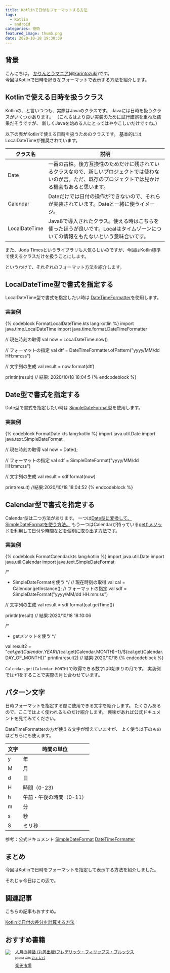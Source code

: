 ```yaml
---
title: Kotlinで日付をフォーマットする方法
tags:
  - Kotlin
  - android
categories: 技術
featured_image: thumb.png
date: 2020-10-18 19:30:39
---
```


## 背景
こんにちは。 [かりんとうマニア(@karintozuki)](https://twitter.com/karintozuki)です。  
今回はKotlinで日時を好きなフォーマットで表示する方法を紹介します。
<!-- more -->

## Kotlinで使える日時を扱うクラス
Kotlinの、と言いつつも、実際はJavaのクラスです。
Javaには日時を扱うクラスがいくつかあります。
（これらはより良い実装のために試行錯誤を重ねた結果だそうですが、
新しくJavaを始める人にとってはややこしいだけですね。）

以下の表がKotlinで使える日時を扱うためのクラスです。
基本的にはLocalDateTimeが推奨されています。

クラス名 | 説明
--- | ---
Date |一番の古株。後方互換性のためだけに残されているクラスなので、新しいプロジェクトでは使わないのが吉。ただ、既存のプロジェクトでは見かける機会もあると思います。
Calendar |Dateだけでは日付の操作ができないので、それらが実装されています。Dateと一緒に使うイメージ。
LocalDateTime |Java8で導入されたクラス。使える時はこちらを使ったほうが良いです。Localはタイムゾーンについての情報をもたないという意味合いです。

また、Joda Timesというライブラリも人気らしいのですが、今回はKotlin標準で使えるクラスだけを扱うことにします。

というわけで、それぞれのフォーマット方法を紹介します。

## LocalDateTime型で書式を指定する
LocalDateTime型で書式を指定したい時は
<u>DateTimeFormatter</u>を使用します。

### 実装例
{% codeblock FormatLocalDateTime.kts lang:kotlin %}
import java.time.LocalDateTime
import java.time.format.DateTimeFormatter

// 現在時刻の取得
val now = LocalDateTime.now()

// フォーマットの指定
val dtf = DateTimeFormatter.ofPattern("yyyy/MM/dd HH:mm:ss")

// 文字列の生成
val result = now.format(dtf)

println(result) // 結果: 2020/10/18 18:04:5
{% endcodeblock %}

## Date型で書式を指定する
Date型で書式を指定したい時は
<u>SimpleDateFormat</u>型を使用します。

### 実装例
{% codeblock FormatDate.kts lang:kotlin %}
import java.util.Date
import java.text.SimpleDateFormat

// 現在時刻の取得
val now = Date();

// フォーマットの指定
val sdf = SimpleDateFormat("yyyy/MM/dd HH:mm:ss")

// 文字列の生成
val result = sdf.format(now)

print(result) //結果:2020/10/18 18:04:52
{% endcodeblock %}


## Calendar型で書式を指定する
Calendar型は二つ方法があります。
一つは<u>Date型に変換して、SimpleDateFormatを使う方法。</u>
もう一つはCalendarが持っている<u>get()メソッドを利用して日付や時間などを個別に取り出す方法</u>です。

### 実装例
{% codeblock FormatCalendar.kts lang:kotlin %}
import java.util.Date
import java.util.Calendar
import java.text.SimpleDateFormat

/*
* SimpleDateFormatを使う
*/
// 現在時刻の取得
val cal = Calendar.getInstance();
// フォーマットの指定
val sdf = SimpleDateFormat("yyyy/MM/dd HH:mm:ss")

// 文字列の生成
val result = sdf.format(cal.getTime())

println(result) // 結果:2020/10/18 18:10:06

/*
* getメソッドを使う
*/

val result2 = "${cal.get(Calendar.YEAR)}/${cal.get(Calendar.MONTH)+1}/${cal.get(Calendar.DAY_OF_MONTH)}"
println(result2) // 結果:2020/10/18
{% endcodeblock %}

`Calendar.get(Calendar.MONTH)`で取得できる数字は0始まりの月です。
実装例では+1をすることで実際の月と合わせています。

## パターン文字
日時フォーマットを指定する際に使用できる文字を紹介します。
たくさんあるので、ここではよく使われるものだけ紹介します。
興味があれば公式ドキュメントを見てみてください。

DateTimeFormatterの方が使える文字が増えていますが、
よく使う以下のものはどちらにも使えます。

文字 | 時間の単位
--- | ---
y | 年
M | 月
d | 日
H | 時間（0-23)
h | 午前・午後の時間（0-11）
m | 分
s | 秒
S | ミリ秒


参考：公式ドキュメント
[SimpleDateFormat](https://docs.oracle.com/javase/jp/8/docs/api/java/text/SimpleDateFormat.html)
[DateTimeFormatter](https://docs.oracle.com/en/java/javase/11/docs/api/java.base/java/time/format/DateTimeFormatter.html)

## まとめ
今回はKotlinで日時をフォーマットを指定して表示する方法を紹介しました。

それじゃ今日はこの辺で。

## 関連記事
こちらの記事もおすすめ。  

[Kotlinで日付の差分を計算する方法](/2020/10/2020-1006-kotlin-chronounit/)

## おすすめ書籍
<div class="kaerebalink-box" style="text-align:left;padding-bottom:20px;font-size:small;zoom: 1;overflow: hidden;"><div class="kaerebalink-image" style="float:left;margin:0 15px 10px 0;"><a href="https://rpx.a8.net/svt/ejp?a8mat=3BK2F7+C8KSFM+2HOM+BWGDT&rakuten=y&a8ejpredirect=http%3A%2F%2Fhb.afl.rakuten.co.jp%2Fhgc%2Fg00qtaz4.2bo11387.g00qtaz4.2bo1245a%2Fa20081060992_3BK2F7_C8KSFM_2HOM_BWGDT%3Fpc%3Dhttp%253A%252F%252Fitem.rakuten.co.jp%252Fhmvjapan%252F5742463%252F%26m%3Dhttp%253A%252F%252Fm.rakuten.co.jp%252Fhmvjapan%252Fi%252F17491470%252F" target="_blank"><img src="https://thumbnail.image.rakuten.co.jp/ran/img/2001/0009/784/621/066/089/20010009784621066089_1.jpg?_ex=320x320" style="border: none;"></a></div><div class="kaerebalink-info" style="line-height:120%;zoom: 1;overflow: hidden;"><div class="kaerebalink-name" style="margin-bottom:10px;line-height:120%"><a href="https://rpx.a8.net/svt/ejp?a8mat=3BK2F7+C8KSFM+2HOM+BWGDT&rakuten=y&a8ejpredirect=http%3A%2F%2Fhb.afl.rakuten.co.jp%2Fhgc%2Fg00qtaz4.2bo11387.g00qtaz4.2bo1245a%2Fa20081060992_3BK2F7_C8KSFM_2HOM_BWGDT%3Fpc%3Dhttp%253A%252F%252Fitem.rakuten.co.jp%252Fhmvjapan%252F5742463%252F%26m%3Dhttp%253A%252F%252Fm.rakuten.co.jp%252Fhmvjapan%252Fi%252F17491470%252F" target="_blank">人月の神話   /丸善出版/フレデリック・フィリップス・ブルックス</a><div class="kaerebalink-powered-date" style="font-size:8pt;margin-top:5px;font-family:verdana;line-height:120%">posted with <a href="https://kaereba.com" rel="nofollow" target="_blank">カエレバ</a></div></div><div class="kaerebalink-detail" style="margin-bottom:5px;"></div><div class="kaerebalink-link1" style="margin-top:10px;"><div class="shoplinkrakuten" style="display:inline;margin-right:5px"><a href="https://rpx.a8.net/svt/ejp?a8mat=3BK2F7+C8KSFM+2HOM+BWGDT&rakuten=y&a8ejpredirect=http%3A%2F%2Fhb.afl.rakuten.co.jp%2Fhgc%2Fg00qtaz4.2bo11387.g00qtaz4.2bo1245a%2Fa20081060992_3BK2F7_C8KSFM_2HOM_BWGDT%3Fpc%3Dhttp%253A%252F%252Fitem.rakuten.co.jp%252Fhmvjapan%252F5742463%252F%26m%3Dhttp%253A%252F%252Fm.rakuten.co.jp%252Fhmvjapan%252Fi%252F17491470%252F" target="_blank">楽天市場</a></div><div class="shoplinkamazon" style="display:none!important;margin-right:5px"><a href="https://px.a8.net/svt/ejp?a8mat=3BK5JU+7IW90Y+249K+BWGDT&a8ejpredirect=https%3A%2F%2Fwww.amazon.co.jp%2Fdp%2FB07QL464C2%2F%3Ftag%3Da8-affi-307152-22" target="_blank">Amazon</a></div></div></div><div class="booklink-footer" style="clear: left"></div></div>
